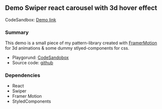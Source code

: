 ## Demo Swiper react carousel with 3d hover effect

CodeSandbox: [Demo link](https://7e5tx.csb.app/)

### Summary

This demo is a small piece of my pattern-library created with [FramerMotion](https://www.framer.com/motion/) for 3d animations & some dummy stlyed-components for css.

- Playgorund: [CodeSandobox](https://codesandbox.io/s/serverless-voice-7e5tx)
- Source code: [github](https://github.com/GiuB/react-swiper-3d-gallery/tree/master/src)

### Dependencies

- React
- Swiper
- Framer Motion
- StyledComponents
